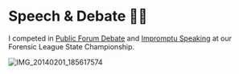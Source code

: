 # Speech & Debate 🎤📄

I competed in [Public Forum Debate](https://www.speechwire.com/tfl13.pdf) and [Impromptu Speaking](https://www.speechwire.com/tfl14.pdf) at our Forensic League State Championship.

![IMG_20140201_185617574](https://user-images.githubusercontent.com/19508013/153702604-0567b224-5a04-425d-bdeb-e79e1fba5ab1.jpeg)
